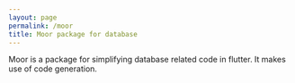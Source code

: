 ```yaml
---
layout: page
permalink: /moor
title: Moor package for database
---
```

Moor is a package for simplifying database related code in flutter. It makes use of code generation.